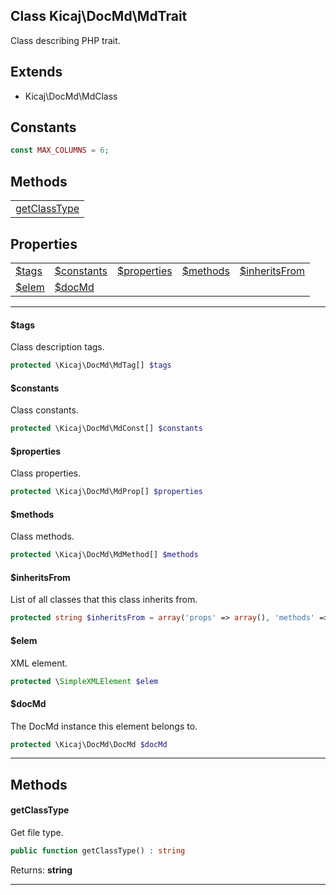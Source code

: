 ## Class Kicaj\DocMd\MdTrait
Class describing PHP trait.

## Extends

- Kicaj\DocMd\MdClass

## Constants

```php
const MAX_COLUMNS = 6;
```

## Methods

|                                |
| ------------------------------ |
| [getClassType](#getclasstype)  |

## Properties

|                                  |                                  |                                  |                                  |                                  |
| -------------------------------- | -------------------------------- | -------------------------------- | -------------------------------- | -------------------------------- |
|          [$tags](#tags)          |     [$constants](#constants)     |    [$properties](#properties)    |       [$methods](#methods)       |  [$inheritsFrom](#inheritsfrom)  |
|          [$elem](#elem)          |         [$docMd](#docmd)         |              [](#)               |              [](#)               |              [](#)               |

-------

#### $tags
Class description tags.

```php
protected \Kicaj\DocMd\MdTag[] $tags
```

#### $constants
Class constants.

```php
protected \Kicaj\DocMd\MdConst[] $constants
```

#### $properties
Class properties.

```php
protected \Kicaj\DocMd\MdProp[] $properties
```

#### $methods
Class methods.

```php
protected \Kicaj\DocMd\MdMethod[] $methods
```

#### $inheritsFrom
List of all classes that this class inherits from.

```php
protected string $inheritsFrom = array('props' => array(), 'methods' => array())
```

#### $elem
XML element.

```php
protected \SimpleXMLElement $elem
```

#### $docMd
The DocMd instance this element belongs to.

```php
protected \Kicaj\DocMd\DocMd $docMd
```

-------
## Methods
#### getClassType
Get file type.
```php
public function getClassType() : string
```

Returns: **string**

-------
